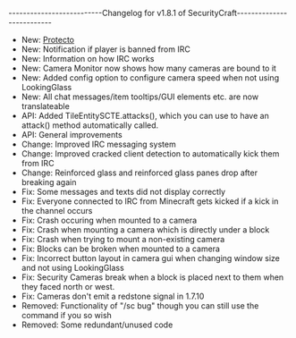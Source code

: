--------------------------Changelog for v1.8.1 of SecurityCraft--------------------------

- New: [Protecto](http://megaman.wikia.com/wiki/Protecto)
- New: Notification if player is banned from IRC
- New: Information on how IRC works
- New: Camera Monitor now shows how many cameras are bound to it
- New: Added config option to configure camera speed when not using LookingGlass
- New: All chat messages/item tooltips/GUI elements etc. are now translateable
- API: Added TileEntitySCTE.attacks(), which you can use to have an attack() method automatically called.
- API: General improvements
- Change: Improved IRC messaging system
- Change: Improved cracked client detection to automatically kick them from IRC
- Change: Reinforced glass and reinforced glass panes drop after breaking again
- Fix: Some messages and texts did not display correctly
- Fix: Everyone connected to IRC from Minecraft gets kicked if a kick in the channel occurs
- Fix: Crash occuring when mounted to a camera
- Fix: Crash when mounting a camera which is directly under a block
- Fix: Crash when trying to mount a non-existing camera
- Fix: Blocks can be broken when mounted to a camera
- Fix: Incorrect button layout in camera gui when changing window size and not using LookingGlass
- Fix: Security Cameras break when a block is placed next to them when they faced north or west.
- Fix: Cameras don't emit a redstone signal in 1.7.10
- Removed: Functionality of "/sc bug" though you can still use the command if you so wish 
- Removed: Some redundant/unused code